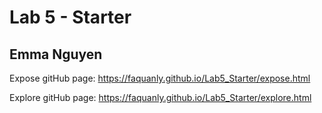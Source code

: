 # Lab 5 - Starter
## Emma Nguyen

Expose gitHub page: https://faquanly.github.io/Lab5_Starter/expose.html

Explore gitHub page: https://faquanly.github.io/Lab5_Starter/explore.html